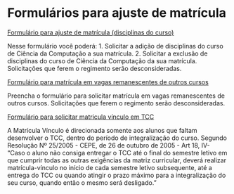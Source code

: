 


Formulários para ajuste de matrícula
====================================











[Formulário para ajuste de matrícula (disciplinas do curso)](https://forms.gle/6JxrrJZtWoXoUUV99)

Nesse formulário você poderá: 1. Solicitar a adição de disciplinas do curso de Ciência da Computação a sua matrícula. 2. Solicitar a exclusão de disciplinas do curso de Ciência da Computação da sua matrícula. Solicitações que ferem o regimento serão desconsideradas.





[Formulário para matrícula em vagas remanescentes de outros cursos](https://forms.gle/xZNCDtf5bd9z2GqHA)

Preencha o formulário para solicitar matrícula em vagas remanescentes de outros cursos. Solicitações que ferem o regimento serão desconsideradas.





[Formulário para solicitar matricula vínculo em TCC](https://forms.gle/J2bTA6h2GuDFWyBo8)

A Matrícula Vínculo é direcionada somente aos alunos que faltam desenvolver o TCC, dentro do período de integralização do curso. Segundo Resolução Nº 25/2005 - CEPE, de 26 de outubro de 2005 - Art 18, IV- “Caso o aluno não consiga entregar o TCC até o final do semestre letivo em que cumprir todas as outras exigências da matriz curricular, deverá realizar matrícula-vínculo no início de cada semestre letivo subsequente, até a entrega do TCC ou quando atingir o prazo máximo para a integralização do seu curso, quando então o mesmo será desligado.”










